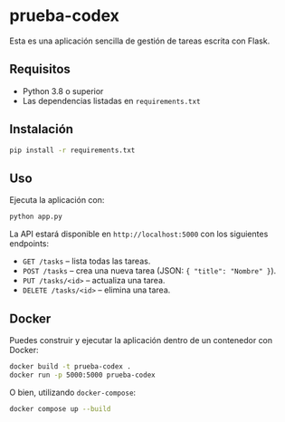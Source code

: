 # prueba-codex

Esta es una aplicación sencilla de gestión de tareas escrita con Flask.

## Requisitos

- Python 3.8 o superior
- Las dependencias listadas en `requirements.txt`

## Instalación

```bash
pip install -r requirements.txt
```

## Uso

Ejecuta la aplicación con:

```bash
python app.py
```

La API estará disponible en `http://localhost:5000` con los siguientes endpoints:

- `GET /tasks` – lista todas las tareas.
- `POST /tasks` – crea una nueva tarea (JSON: `{ "title": "Nombre" }`).
- `PUT /tasks/<id>` – actualiza una tarea.
- `DELETE /tasks/<id>` – elimina una tarea.


## Docker

Puedes construir y ejecutar la aplicación dentro de un contenedor con Docker:

```bash
docker build -t prueba-codex .
docker run -p 5000:5000 prueba-codex
```

O bien, utilizando `docker-compose`:

```bash
docker compose up --build
```
